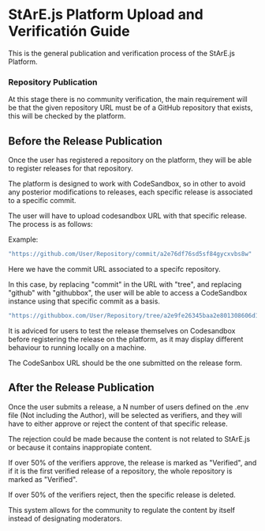 # StArE.js Platform Upload and Verificatión Guide

This is the general publication and verification process of the StArE.js Platform.

### Repository Publication

At this stage there is no community verification, the main requirement will be that the given repository URL must be of a GitHub repository that exists, this will be checked by the platform.

## Before the Release Publication

Once the user has registered a repository on the platform, they will be able to register releases for that repository.

The platform is designed to work with CodeSandbox, so in other to avoid any posterior modifications to releases, each specific release is associated to a specific commit.

The user will have to upload codesandbox URL with that specific release. The process is as follows:

Example:

```bash
"https://github.com/User/Repository/commit/a2e76df76sd5sf84gycxvbs8w"
```

Here we have the commit URL associated to a specifc repository.

In this case, by replacing "commit" in the URL with "tree", and replacing "github" with "githubbox", the user will be able to access a CodeSandbox instance using that specific commit as a basis.

```bash
"https://githubbox.com/User/Repository/tree/a2e9fe26345baa2e801308606d1127fd32d36877"
```

It is adviced for users to test the release themselves on Codesandbox before registering the release on the platform, as it may display different behaviour to running locally on a machine.

The CodeSanbox URL should be the one submitted on the release form.

## After the Release Publication

Once the user submits a release, a N number of users defined on the .env file (Not including the Author), will be selected as verifiers, and they will have to either approve or reject the content of that specific release.

The rejection could be made because the content is not related to StArE.js or because it contains inappropiate content.

If over 50% of the verifiers approve, the release is marked as "Verified", and if it is the first verified release of a repository, the whole repository is marked as "Verified".

If over 50% of the verifiers reject, then the specific release is deleted.


This system allows for the community to regulate the content by itself instead of designating moderators.
